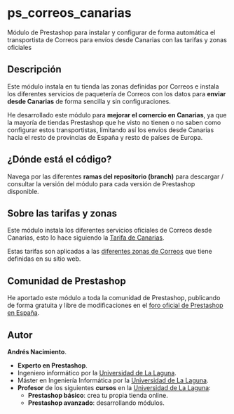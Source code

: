 # ps_correos_canarias

Módulo de Prestashop para instalar y configurar de forma automática el transportista de Correos para envíos desde Canarias con las tarifas y zonas oficiales

## Descripción

Este módulo instala en tu tienda las zonas definidas por Correos e instala los diferentes servicios de paquetería de Correos con los datos para **enviar desde Canarias** de forma sencilla y sin configuraciones.

He desarrollado este módulo para **mejorar el comercio en Canarias**, ya que la mayoría de tiendas Prestashop que he visto no tienen o no saben como configurar estos transportistas, limitando así los envíos desde Canarias hacia el resto de provincias de España y resto de países de Europa.

## ¿Dónde está el código?

Navega por las diferentes **ramas del repositorio (branch)** para descargar / consultar la versión del módulo para cada versión de Prestashop disponible.

## Sobre las tarifas y zonas

Este módulo instala los diferentes servicios oficiales de Correos desde Canarias, esto lo hace siguiendo la [Tarifa de Canarias](https://www.correos.es/es/es/tarifas).

Estas tarifas son aplicadas a las [diferentes zonas de Correos](https://www.correos.es/es/es/particulares/enviar/enviar-al-extranjero/zonas-internacionales) que tiene definidas en su sitio web.

## Comunidad de Prestashop

He aportado este módulo a toda la comunidad de Prestashop, publicando de forma gratuita y libre de modificaciones en el [foro oficial de Prestashop en España](https://www.prestashop.com/forums/topic/568635-modulo-igic-impuestos-para-canarias/).

## Autor

**Andrés Nacimiento**.

* **Experto en Prestashop**.
* Ingeniero informático por la [Universidad de La Laguna](https://www.ull.es/).
* Máster en Ingeniería Informática por la [Universidad de La Laguna](https://www.ull.es/).
* **Profesor** de los siguientes **cursos** en la [Universidad de La Laguna](https://www.ull.es/):
  * **Prestashop básico**: crea tu propia tienda online.
  * **Prestashop avanzado**: desarrollando módulos.
